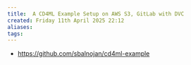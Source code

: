 ```yaml
---
title:  A CD4ML Example Setup on AWS S3, GitLab with DVC
created: Friday 11th April 2025 22:12
aliases: 
tags: 
---
```

- https://github.com/sbalnojan/cd4ml-example

